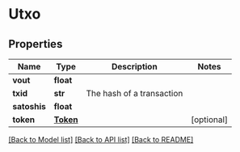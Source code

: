 # Utxo

## Properties
Name | Type | Description | Notes
------------ | ------------- | ------------- | -------------
**vout** | **float** |  | 
**txid** | **str** | The hash of a transaction | 
**satoshis** | **float** |  | 
**token** | [**Token**](Token.md) |  | [optional] 

[[Back to Model list]](../README.md#documentation-for-models) [[Back to API list]](../README.md#documentation-for-api-endpoints) [[Back to README]](../README.md)


